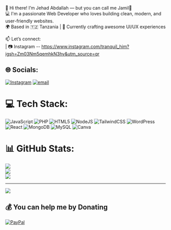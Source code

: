 👋 Hi there! I’m Jehad Abdallah — but you can call me Jamil🖤 <br/>
💻 I'm a passionate Web Developer who loves building clean, modern, and user-friendly websites. <br/>
🌍 Based in 🇹🇿 Tanzania | 🔭 Currently crafting awesome UI/UX experiences <br/>

📫 Let’s connect: <br/>
   | 📷 Instagram -- https://www.instagram.com/tranquil_him?igsh=Zm03Nm5qemhkN3hv&utm_source=qr <br/>

   

## 🌐 Socials:
[![Instagram](https://img.shields.io/badge/Instagram-%23E4405F.svg?logo=Instagram&logoColor=white)](https://instagram.com/tranquil_him) [![email](https://img.shields.io/badge/Email-D14836?logo=gmail&logoColor=white)](mailto:jamiljehad2024@gmail.com) 

# 💻 Tech Stack:
![JavaScript](https://img.shields.io/badge/javascript-%23323330.svg?style=for-the-badge&logo=javascript&logoColor=%23F7DF1E) ![PHP](https://img.shields.io/badge/php-%23777BB4.svg?style=for-the-badge&logo=php&logoColor=white) ![HTML5](https://img.shields.io/badge/html5-%23E34F26.svg?style=for-the-badge&logo=html5&logoColor=white) ![NodeJS](https://img.shields.io/badge/node.js-6DA55F?style=for-the-badge&logo=node.js&logoColor=white) ![TailwindCSS](https://img.shields.io/badge/tailwindcss-%2338B2AC.svg?style=for-the-badge&logo=tailwind-css&logoColor=white) ![WordPress](https://img.shields.io/badge/WordPress-%23117AC9.svg?style=for-the-badge&logo=WordPress&logoColor=white) ![React](https://img.shields.io/badge/react-%2320232a.svg?style=for-the-badge&logo=react&logoColor=%2361DAFB) ![MongoDB](https://img.shields.io/badge/MongoDB-%234ea94b.svg?style=for-the-badge&logo=mongodb&logoColor=white) ![MySQL](https://img.shields.io/badge/mysql-4479A1.svg?style=for-the-badge&logo=mysql&logoColor=white) ![Canva](https://img.shields.io/badge/Canva-%2300C4CC.svg?style=for-the-badge&logo=Canva&logoColor=white)
# 📊 GitHub Stats:
![](https://github-readme-stats.vercel.app/api?username=Jamil4l&theme=merko&hide_border=false&include_all_commits=false&count_private=false)<br/>
![](https://nirzak-streak-stats.vercel.app/?user=Jamil4l&theme=merko&hide_border=false)<br/>
![](https://github-readme-stats.vercel.app/api/top-langs/?username=Jamil4l&theme=merko&hide_border=false&include_all_commits=false&count_private=false&layout=compact)

---
[![](https://visitcount.itsvg.in/api?id=Jamil4l&icon=0&color=0)](https://visitcount.itsvg.in)

  ## 💰 You can help me by Donating
  [![PayPal](https://img.shields.io/badge/PayPal-00457C?style=for-the-badge&logo=paypal&logoColor=white)](https://paypal.me/jamiljehad2020@gmail.com) 

  
<!-- Proudly created with GPRM ( https://gprm.itsvg.in ) -->
